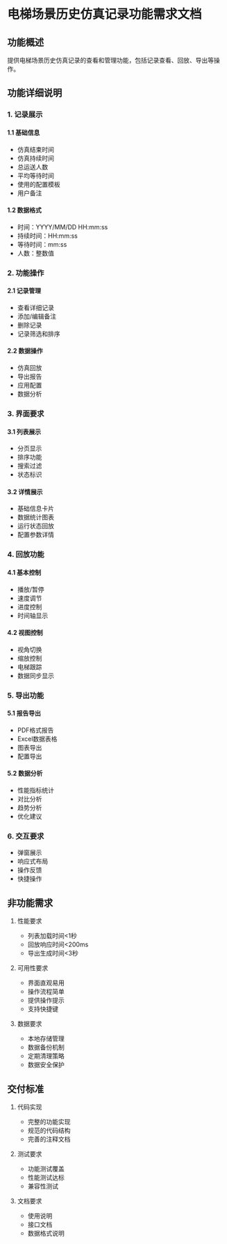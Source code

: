 # 电梯场景历史仿真记录功能需求文档

## 功能概述
提供电梯场景历史仿真记录的查看和管理功能，包括记录查看、回放、导出等操作。

## 功能详细说明

### 1. 记录展示
#### 1.1 基础信息
- 仿真结束时间
- 仿真持续时间
- 总运送人数
- 平均等待时间
- 使用的配置模板
- 用户备注

#### 1.2 数据格式
- 时间：YYYY/MM/DD HH:mm:ss
- 持续时间：HH:mm:ss
- 等待时间：mm:ss
- 人数：整数值

### 2. 功能操作
#### 2.1 记录管理
- 查看详细记录
- 添加/编辑备注
- 删除记录
- 记录筛选和排序

#### 2.2 数据操作
- 仿真回放
- 导出报告
- 应用配置
- 数据分析

### 3. 界面要求
#### 3.1 列表展示
- 分页显示
- 排序功能
- 搜索过滤
- 状态标识

#### 3.2 详情展示
- 基础信息卡片
- 数据统计图表
- 运行状态回放
- 配置参数详情

### 4. 回放功能
#### 4.1 基本控制
- 播放/暂停
- 速度调节
- 进度控制
- 时间轴显示

#### 4.2 视图控制
- 视角切换
- 缩放控制
- 电梯跟踪
- 数据同步显示

### 5. 导出功能
#### 5.1 报告导出
- PDF格式报告
- Excel数据表格
- 图表导出
- 配置导出

#### 5.2 数据分析
- 性能指标统计
- 对比分析
- 趋势分析
- 优化建议

### 6. 交互要求
- 弹窗展示
- 响应式布局
- 操作反馈
- 快捷操作

## 非功能需求
1. 性能要求
   - 列表加载时间<1秒
   - 回放响应时间<200ms
   - 导出生成时间<3秒

2. 可用性要求
   - 界面直观易用
   - 操作流程简单
   - 提供操作提示
   - 支持快捷键

3. 数据要求
   - 本地存储管理
   - 数据备份机制
   - 定期清理策略
   - 数据安全保护

## 交付标准
1. 代码实现
   - 完整的功能实现
   - 规范的代码结构
   - 完善的注释文档

2. 测试要求
   - 功能测试覆盖
   - 性能测试达标
   - 兼容性测试

3. 文档要求
   - 使用说明
   - 接口文档
   - 数据格式说明 